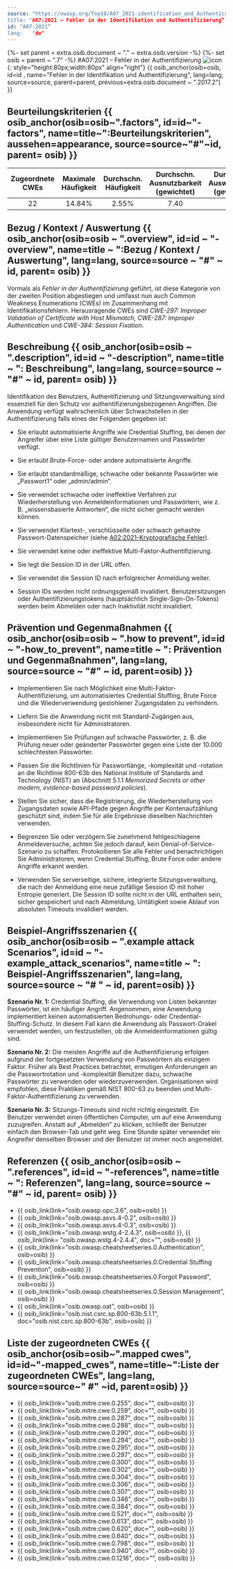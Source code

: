 ```yaml
---
source: "https://owasp.org/Top10/A07_2021-identification_and_Authentication_Failures/“
title: "A07:2021 – Fehler in der Identifikation und Authentifizierung“
id: "A07:2021“
lang:	"de"
---
```

{%- set parent = extra.osib.document ~ "." ~ extra.osib.version -%}
{%- set osib = parent ~ ".7" -%}
#A07:2021 – Fehler in der Authentifizierung ![icon](assets/TOP_10_Icons_Final_identification_and_Authentication_Failures.png){: style="height:80px;width:80px" align="right"} {{ osib_anchor(osib=osib, id=id , name="Fehler in der Identifikation und Authentifizierung", lang=lang, source=source, parent=parent, previous=extra.osib.document ~ ".2017.2") }}


## Beurteilungskriterien {{ osib_anchor(osib=osib~".factors", id=id~"-factors", name=title~":Beurteilungskriterien", aussehen=appearance, source=source~"#"~id, parent= osib) }}

| Zugeordnete CWEs | Maximale Häufigkeit | Durchschn. Häufigkeit | Durchschn. Ausnutzbarkeit (gewichtet) | Durchschn. Auswirkungen (gewichtet) | Maximale Abdeckung | Durchschnittliche Abdeckung | Gesamtanzahl | CVEs insgesamt |
|:-------------:|:--------------------:|:--------------------:|:--------------:|:--------------:|:----------------------:|:---------------------:|:-------------------:|:------------:|
| 22          | 14.84%             | 2.55%              | 7.40                 | 6.50                | 79.51%       | 45.72%       | 132,195           | 3,897      |

## Bezug / Kontext / Auswertung {{ osib_anchor(osib=osib ~ ".overview", id=id ~ "-overview", name=title ~ ":Bezug / Kontext / Auswertung", lang=lang, source=source ~ "#" ~ id, parent= osib) }}

Vormals als *Fehler in der Authentifizierung* geführt,
ist diese Kategorie von der zweiten Position abgestiegen
und umfasst nun auch Common Weakness Enumerations (CWEs) im Zusammenhang mit Identifikationsfehlern. 
Herausragende CWEs sind 
*CWE-297: Improper Validation of Certificate with Host Mismatch*, 
*CWE-287: Improper Authentication* und 
*CWE-384: Session Fixation*.

## Beschreibung {{ osib_anchor(osib=osib ~ ".description", id=id ~ "-description", name=title ~ ": Beschreibung", lang=lang, source=source ~ "#" ~ id, parent= osib) }}

Identifikation des Benutzers, Authentifizierung und Sitzungsverwaltung sind essenziell
für den Schutz vor authentifizierungsbezogenen Angriffen.
Die Anwendung verfügt wahrscheinlich über Schwachstellen in der Authentifizierung
falls eines der Folgenden gegeben ist:

- Sie erlaubt automatisierte Angriffe wie Credential Stuffing, bei denen der Angreifer über eine Liste gültiger Benutzernamen und Passwörter verfügt.

- Sie erlaubt Brute-Force- oder andere automatisierte Angriffe.

- Sie erlaubt standardmäßige, schwache oder bekannte Passwörter wie „Passwort1“ oder „admin/admin“.

- Sie verwendet schwache oder ineffektive Verfahren zur Wiederherstellung von Anmeldeinformationen
und Passwörtern, wie z. B. „wissensbasierte Antworten“, die nicht sicher gemacht werden können.

- Sie verwendet Klartext-, verschlüsselte oder schwach gehashte Passwort-Datenspeicher (siehe [A02:2021-Kryptografische Fehler](A02_2021-Cryptographic_Failures.de.md)).

- Sie verwendet keine oder ineffektive Multi-Faktor-Authentifizierung.

- Sie legt die Session ID in der URL offen.
 
- Sie verwendet die Session ID nach erfolgreicher Anmeldung weiter.

- Session IDs werden nicht ordnungsgemäß invalidiert.
Benutzersitzungen oder Authentifizierungstokens (hauptsächlich Single-Sign-On-Tokens)
werden beim Abmelden oder nach Inaktivität nicht invalidiert.

## Prävention und Gegenmaßnahmen {{ osib_anchor(osib=osib ~ ".how to prevent", id=id ~ "-how_to_prevent", name=title ~ ": Prävention und Gegenmaßnahmen", lang=lang, source=source ~ "#" ~ id, parent=osib) }}

- Implementieren Sie nach Möglichkeit eine Multi-Faktor-Authentifizierung, um automatisiertes Credential Stuffing,
Brute Force und die Wiederverwendung gestohlener Zugangsdaten zu verhindern.

- Liefern Sie die Anwendung nicht mit Standard-Zugängen aus, insbesondere nicht für Administratoren.

- Implementieren Sie Prüfungen auf schwache Passwörter,
z. B. die Prüfung neuer oder geänderter Passwörter gegen eine Liste der 10.000 schlechtesten Passwörter.

- Passen Sie die Richtlinien für Passwortlänge, -komplexität und -rotation an die Richtlinie 800-63b
des National Institute of Standards and Technology (NIST) an 
(Abschnitt 5.1.1 _Memorized Secrets or other modern, evidence-based password policies_).

- Stellen Sie sicher, dass die Registrierung, die Wiederherstellung von Zugangsdaten sowie API-Pfade
gegen Angriffe per Kontenaufzählung geschützt sind, indem Sie für alle Ergebnisse dieselben Nachrichten verwenden.

- Begrenzen Sie oder verzögern Sie zunehmend fehlgeschlagene Anmeldeversuche,
achten Sie jedoch darauf, kein Denial-of-Service-Szenario zu schaffen.
Protokollieren Sie alle Fehler und benachrichtigen Sie Administratoren,
wenn Credential Stuffing, Brute Force oder andere Angriffe erkannt werden.

- Verwenden Sie serverseitige, sichere, integrierte Sitzungsverwaltung,
die nach der Anmeldung eine neue zufällige Session ID mit hoher Entropie generiert. 
Die Session ID sollte nicht in der URL enthalten sein,
sicher gespeichert und nach Abmeldung, Untätigkeit sowie Ablauf von absoluten Timeouts invalidiert werden.

## Beispiel-Angriffsszenarien {{ osib_anchor(osib=osib ~ ".example attack Scenarios", id=id ~ "-example_attack_scenarios", name=title ~ ": Beispiel-Angriffsszenarien", lang=lang, source=source ~ "# " ~ id, parent=osib) }}

**Szenario Nr. 1:** Credential Stuffing, die Verwendung von Listen bekannter Passwörter, ist ein häufiger Angriff. Angenommen, eine Anwendung implementiert keinen automatisierten Bedrohungs- oder Credential-Stuffing-Schutz. In diesem Fall kann die Anwendung als Passwort-Orakel verwendet werden, um festzustellen, ob die Anmeldeinformationen gültig sind.

**Szenario Nr. 2:** Die meisten Angriffe auf die Authentifizierung erfolgen aufgrund der fortgesetzten Verwendung
von Passwörtern als einzigem Faktor. 
Früher als Best Practices betrachtet, ermutigen Anforderungen an die Passwortrotation und -komplexität Benutzer dazu,
schwache Passwörter zu verwenden oder wiederzuverwenden.
Organisationen wird empfohlen, diese Praktiken gemäß NIST 800-63 zu beenden und Multi-Faktor-Authentifizierung zu verwenden.

**Szenario Nr. 3:** Sitzungs-Timeouts sind nicht richtig eingestellt. 
Ein Benutzer verwendet einen öffentlichen Computer, um auf eine Anwendung zuzugreifen. 
Anstatt auf „Abmelden“ zu klicken,
schließt der Benutzer einfach den Browser-Tab und geht weg.
Eine Stunde später verwendet ein Angreifer denselben Browser 
und der Benutzer ist immer noch angemeldet.

## Referenzen {{ osib_anchor(osib=osib ~ ".references", id=id ~ "-references", name=title ~ ": Referenzen", lang=lang, source=source ~ "#" ~ id, parent= osib) }}

-   {{ osib_link(link="osib.owasp.opc.3.6", osib=osib) }} <!-- [OWASP Proactive Controls: Implement Digital Identity](https://owasp.org/www-project-proactive-controls/v3/en/c6-digital-identity) -->
-   {{ osib_link(link="osib.owasp.asvs.4-0.2", osib=osib) }} <!-- [OWASP Application Security Verification Standard: V2 authentication](https://owasp.org/www-project-application-security-verification-standard) -->
-   {{ osib_link(link="osib.owasp.asvs.4-0.3", osib=osib) }} <!-- [OWASP Application Security Verification Standard: V3 Session Management](https://owasp.org/www-project-application-security-verification-standard) -->
-   {{ osib_link(link="osib.owasp.wstg.4-2.4.3", osib=osib) }}, <!-- [OWASP Testing Guide: Identity ](https://owasp.org/www-project-web-security-testing-guide/stable/4-Web_Application_Security_Testing/03-Identity_Management_Testing/README) --> {{ osib_link(link= "osib.owasp.wstg.4-2.4.4", doc="", osib=osib) }} <!-- [Authentication ](https://owasp.org/www-project-web-security-testing-guide/stable/4-Web_Application_Security_Testing/04-Authentication_Testing/README) -->
-   {{ osib_link(link="osib.owasp.cheatsheetseries.0.Authentication", osib=osib) }} <!-- [OWASP Cheat Sheet: Authentication](https://cheatsheetseries.owasp.org/cheatsheets/Authentication_Cheat_Sheet.html) -->
-   {{ osib_link(link="osib.owasp.cheatsheetseries.0.Credential Stuffing Prevention", osib=osib) }} <!-- [OWASP Cheat Sheet: Credential Stuffing](https://cheatsheetseries.owasp.org/cheatsheets/Credential_Stuffing_Prevention_Cheat_Sheet.html) -->
-   {{ osib_link(link="osib.owasp.cheatsheetseries.0.Forgot Password", osib=osib) }} <!-- [OWASP Cheat Sheet: Forgot Password](https://cheatsheetseries.owasp.org/cheatsheets/Forgot_Password_Cheat_Sheet.html) -->
-   {{ osib_link(link="osib.owasp.cheatsheetseries.0.Session Management", osib=osib) }} <!-- [OWASP Cheat Sheet: Session Management](https://cheatsheetseries.owasp.org/cheatsheets/Session_Management_Cheat_Sheet.html) -->
-   {{ osib_link(link="osib.owasp.oat", osib=osib) }} <!-- OWASP Automated Threats Handbook](https://owasp.org/www-project-automated-threats-to-web-applications/) -->
-   {{ osib_link(link="osib.nist.csrc.sp.800-63b.5.1.1", doc="osib.nist.csrc.sp.800-63b", osib=osib) }} <!-- [NIST 800-63b: 5.1.1 Memorized Secrets](https://pages.nist.gov/800-63-3/sp800-63b.html#memsecret) -->

## Liste der zugeordneten CWEs {{ osib_anchor(osib=osib~".mapped cwes", id=id~"-mapped_cwes", name=title~":Liste der zugeordneten CWEs", lang=lang, source=source~" #" ~id, parent=osib) }}

-   {{ osib_link(link="osib.mitre.cwe.0.255", doc="", osib=osib) }} <!-- [CWE-255: Credentials Management Errors](https://cwe.mitre.org/data/definitions/255.html) -->
-   {{ osib_link(link="osib.mitre.cwe.0.259", doc="", osib=osib) }} <!-- [CWE-259: Use of Hard-coded Password](https://cwe.mitre.org/data/definitions/259.html) -->
-   {{ osib_link(link="osib.mitre.cwe.0.287", doc="", osib=osib) }} <!-- [CWE-287: Improper Authentication](https://cwe.mitre.org/data/definitions/287.html) -->
-   {{ osib_link(link="osib.mitre.cwe.0.288", doc="", osib=osib) }} <!-- [CWE-288: Authentication Bypass Using an Alternate Path or Channel](https://cwe.mitre.org/data/definitions/288.html) -->
-   {{ osib_link(link="osib.mitre.cwe.0.290", doc="", osib=osib) }} <!-- [CWE-290: Authentication Bypass by Spoofing](https://cwe.mitre.org/data/definitions/290.html) -->
-   {{ osib_link(link="osib.mitre.cwe.0.294", doc="", osib=osib) }} <!-- [CWE-294: Authentication Bypass by Capture-replay](https://cwe.mitre.org/data/definitions/294.html) -->
-   {{ osib_link(link="osib.mitre.cwe.0.295", doc="", osib=osib) }} <!-- [CWE-295: Improper Certificate Validation](https://cwe.mitre.org/data/definitions/295.html) -->
-   {{ osib_link(link="osib.mitre.cwe.0.297", doc="", osib=osib) }} <!-- [CWE-297: Improper Validation of Certificate with Host Mismatch](https://cwe.mitre.org/data/definitions/297.html) -->
-   {{ osib_link(link="osib.mitre.cwe.0.300", doc="", osib=osib) }} <!-- [CWE-300: Channel Accessible by Non-Endpoint](https://cwe.mitre.org/data/definitions/300.html) -->
-   {{ osib_link(link="osib.mitre.cwe.0.302", doc="", osib=osib) }} <!-- [CWE-302: Authentication Bypass by Assumed-Immutable Data](https://cwe.mitre.org/data/definitions/302.html) -->
-   {{ osib_link(link="osib.mitre.cwe.0.304", doc="", osib=osib) }} <!-- [CWE-304: Missing Critical Step in Authentication](https://cwe.mitre.org/data/definitions/304.html) -->
-   {{ osib_link(link="osib.mitre.cwe.0.306", doc="", osib=osib) }} <!-- [CWE-306: Missing Authentication for Critical Function](https://cwe.mitre.org/data/definitions/306.html) -->
-   {{ osib_link(link="osib.mitre.cwe.0.307", doc="", osib=osib) }} <!-- [CWE-307: Improper Restriction of Excessive Authentication Attempts](https://cwe.mitre.org/data/definitions/307.html) -->
-   {{ osib_link(link="osib.mitre.cwe.0.346", doc="", osib=osib) }} <!-- [CWE-346: Origin Validation Error](https://cwe.mitre.org/data/definitions/346.html) -->
-   {{ osib_link(link="osib.mitre.cwe.0.384", doc="", osib=osib) }} <!-- [CWE-384: Session Fixation](https://cwe.mitre.org/data/definitions/384.html) -->
-   {{ osib_link(link="osib.mitre.cwe.0.521", doc="", osib=osib) }} <!-- [CWE-521: Weak Password Requirements](https://cwe.mitre.org/data/definitions/521.html) -->
-   {{ osib_link(link="osib.mitre.cwe.0.613", doc="", osib=osib) }} <!-- [CWE-613: Insufficient Session Expiration](https://cwe.mitre.org/data/definitions/613.html) -->
-   {{ osib_link(link="osib.mitre.cwe.0.620", doc="", osib=osib) }} <!-- [CWE-620: Unverified Password Change](https://cwe.mitre.org/data/definitions/620.html) -->
-   {{ osib_link(link="osib.mitre.cwe.0.640", doc="", osib=osib) }} <!-- [CWE-640: Weak Password Recovery Mechanism for Forgotten Password](https://cwe.mitre.org/data/definitions/640.html) -->
-   {{ osib_link(link="osib.mitre.cwe.0.798", doc="", osib=osib) }} <!-- [CWE-798: Use of Hard-coded Credentials](https://cwe.mitre.org/data/definitions/798.html) -->
-   {{ osib_link(link="osib.mitre.cwe.0.940", doc="", osib=osib) }} <!-- [CWE-940: Improper Verification of Source of a Communication Channel](https://cwe.mitre.org/data/definitions/940.html) -->
-   {{ osib_link(link="osib.mitre.cwe.0.1216", doc="", osib=osib) }} <!-- [CWE-1216: Lockout Mechanism Errors](https://cwe.mitre.org/data/definitions/1216.html) -->
